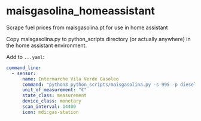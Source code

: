 # maisgasolina_homeassistant
Scrape fuel prices from maisgasolina.pt for use in home assistant

Copy maisgasolina.py to python_scripts directory (or actually anywhere) in the home assistant environment.

Add to `...yaml`:

```yaml
command_line:
  - sensor:
      name: Intermarche Vila Verde Gasoleo
      command: "python3 python_scripts/maisgasolina.py -s 995 -p diesel"
      unit_of_measurement: "€"
      state_class: measurement
      device_class: monetary
      scan_interval: 14400
      icon: mdi:gas-station
```


